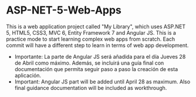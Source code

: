 # ASP-NET-5-Web-Apps
This is a web application project called "My Library", which uses ASP.NET 5, HTML5, CSS3, MVC 6, Entity Framework 7 and Angular JS. This is a practice mode to start learning complex web apps from scratch. Each commit will have a different step to learn in terms of web app development. 

- Importante: La parte de Angular JS será añadida para el día Jueves 28 de Abril como máximo. Además, se incluirá una guía final con documentación que permita seguir paso a paso la creación de esta aplicación.
- Important: Angular JS part will be added until April 28 as maximum. Also final guidance documentation will be included as workthrough.
